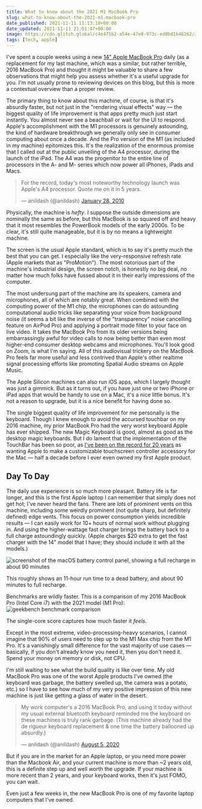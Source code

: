 ```yaml
---
title: What to know about the 2021 M1 MacBook Pro
slug: what-to-know-about-the-2021-m1-macbook-pro
date_published: 2021-11-11 11:13:10+00:00
date_updated: 2021-11-11 21:01:47+00:00
image: https://cdn.glitch.global/c4e475b2-a54e-47e0-973c-ed0bd1b46262/Jeremy-Bezanger-macbook-pro.jpeg?v=1669522353112
tags: [tech, apple]
---
```

I've spent a couple weeks using a new [14" Apple MacBook Pro](https://amzn.to/30lvtWH) daily (as a replacement for my last machine, which was a similar, but rather terrible, 2016 MacBook Pro) and thought it might be valuable to share a few observations that might help you assess whether it's a useful upgrade for you. I'm not usually prone to reviewing devices on this blog, but this is more a contextual overview than a proper review.

The primary thing to know about this machine, of course, is that it's absurdly faster, but not just in the "rendering visual effects" way — the biggest quality of life improvement is that apps pretty much just start instantly. You almost never see a beachball or wait for the UI to respond. Apple's accomplishment with the M1 processors is genuinely astounding, the kind of hardware breakthrough we generally only see in consumer computing about once a decade. And the Pro version of the M1 (as included in my machine) epitomizes this. It's the realization of the enormous promise that I called out at the public unveiling of the A4 processor, during the launch of the iPad. The A4 was the progenitor to the entire line of processors in the A- and M- series which now power all iPhones, iPads and Macs.

<blockquote class="twitter-tweet" data-theme="dark"><p lang="en" dir="ltr">For the record, today&#39;s most noteworthy technology launch was Apple&#39;s A4 processor. Quote me on it in 5 years.</p>&mdash; anildash (@anildash) <a href="https://twitter.com/anildash/status/8313633117?ref_src=twsrc%5Etfw">January 28, 2010</a></blockquote> <script async src="https://platform.twitter.com/widgets.js" charset="utf-8"></script>

Physically, the machine is *hefty*. I suppose the outside dimensions are nominally the same as before, but this MacBook is so squared off and heavy that it most resembles the PowerBook models of the early 2000s. To be clear, it's still quite manageable, but it is by no means a lightweight machine.

The screen is the usual Apple standard, which is to say it's pretty much the best that you can get. I especially like the very-responsive refresh rate (Apple markets that as "ProMotion"). The most notorious part of the machine's industrial design, the screen notch, is honestly no big deal, no matter how much folks have fussed about it in their early impressions of the computer.

The most undersung part of the machine are its speakers, camera and microphones, all of which are notably great. When combined with the computing power of the M1 chip, the microphones can do astounding computational audio tricks like separating your voice from background noise (it seems a bit like the inverse of the "transparency" noise cancelling feature on AirPod Pro) and applying a portrait mode filter to your face on live video. It takes the MacBook Pro from its older versions being embarrassingly awful for video calls to now being better than even most higher-end consumer desktop webcams and microphones. You'll look good on Zoom, is what I'm saying. All of this audiovisual trickery on the MacBook Pro feels far more useful and less contrived than Apple's other realtime signal processing efforts like promoting Spatial Audio streams on Apple Music.

The Apple Silicon machines can also run iOS apps, which I largely thought was just a gimmick. But as it turns out, if you have just one or two iPhone or iPad apps that would be handy to use on a Mac, it's a nice little bonus. It's not a reason to upgrade, but it is a nice benefit for having done so.

The single biggest quality of life improvement for me personally is the keyboard. Though I knew enough to avoid the accursed touchbar on my 2016 machine, my prior MacBook Pro had the very worst keyboard Apple has ever shipped. The new Magic Keyboard is good, almost as good as the desktop magic keyboards. But I do lament that the implementation of the TouchBar has been so poor, as [I've been on the record for 20 years](/2002/08/30/apples_missed_h-2/) as wanting Apple to make a customizable touchscreen controller accessory for the Mac — half a decade before I ever even owned my first Apple product.

## Day To Day

The daily use experience is so much more pleasant. Battery life is far longer, and this is the first Apple laptop I can remember that simply does not get hot; I've never heard the fans. There are *lots* of prominent vents on this machine, including some weirdly prominent (not quite sharp, but definitely defined) edge vents. This focus on power consumption yields incredible results — I can easily work for 10+ hours of normal work without plugging in. And using the higher-wattage fast charger brings the battery back to a full charge astoundingly quickly. (Apple charges $20 extra to get the fast charger with the 14" model that I have; they should include it with all the models.)

![screenshot of the macOS battery control panel, showing a full recharge in about 90 minutes](https://cdn.glitch.global/c4e475b2-a54e-47e0-973c-ed0bd1b46262/macbook-battery-control-panel.jpeg?v=1669522628176 "screenshot of the macOS battery control panel, showing a full recharge in about 90 minutes")

This roughly shows an 11-hour run time to a dead battery, and about 90 minutes to full recharge.

Benchmarks are wildly faster. This is a comparison of my 2016 MacBook Pro (Intel Core i7) with the 2021 model (M1 Pro):
![geekbench benchmark comparison](https://cdn.glitch.global/c4e475b2-a54e-47e0-973c-ed0bd1b46262/geekbench-macbook-comparison.png?v=1669522717966 "geekbench benchmark comparison")

The single-core score captures how much faster it _feels_.

Except in the most extreme, video-processing-heavy scenarios, I cannot imagine that 90% of users need to step up to the M1 Max chip from the M1 Pro. It's a vanishingly small difference for the vast majority of use cases — basically, if you don't already know you need it, then you don't need it. Spend your money on memory or disk, not CPU.

I'm still waiting to see what the build quality is like over time. My old MacBook Pro was one of the worst Apple products I've owned (the keyboard was garbage, the battery swelled up, the camera was a potato, etc.) so I have to see how much of my very positive impression of this new machine is just like getting a glass of water in the desert.

<blockquote class="twitter-tweet" data-theme="dark"><p lang="en" dir="ltr">My work computer&#39;s a 2016 MacBook Pro, and using it today without my usual external bluetooth keyboard reminded me the keyboard on these machines is truly rank garbage. (This machine already had the de rigueur keyboard replacement &amp; one time the battery ballooned up absurdly.)</p>&mdash; anildash (@anildash) <a href="https://twitter.com/anildash/status/1291077626463846400?ref_src=twsrc%5Etfw">August 5, 2020</a></blockquote>

But if you are in the market for an Apple laptop, or you need more power than the Macbook Air, and your current machine is more than ~2 years old, this is a definite step up and well worth the upgrade. If your machine is more recent than 2 years, and your keyboard works, then it's just FOMO, you can wait. 

Even just a few weeks in, the new MacBook Pro is one of my favorite laptop computers that I've owned.
